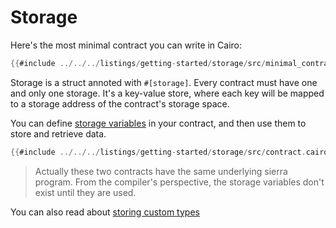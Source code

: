 # Storage

Here's the most minimal contract you can write in Cairo:

```rust
{{#include ../../../listings/getting-started/storage/src/minimal_contract.cairo}}
```

Storage is a struct annoted with `#[storage]`. Every contract must have one and only one storage.
It's a key-value store, where each key will be mapped to a storage address of the contract's storage space.

You can define [storage variables](./variables.md#storage-variables) in your contract, and then use them to store and retrieve data.
```rust
{{#include ../../../listings/getting-started/storage/src/contract.cairo}}
```

> Actually these two contracts have the same underlying sierra program.
> From the compiler's perspective, the storage variables don't exist until they are used.

You can also read about [storing custom types](./storing-custom-types.md)
